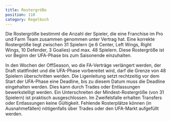 ```yaml
---
title: Rostergröße
position: 110
category: Regelbuch
---
```


Die Rostergröße bestimmt die Anzahl der Spieler, die eine Franchise im Pro und Farm Team zusammen genommen unter Vertrag hat. Eine korrekte Rostergröße liegt zwischen 31 Spielern (je 6 Center, Left Wings, Right Wings, 10 Defender, 3 Goalies) und max. 48 Spielern. Diese Rostergröße ist vor Beginn der UFA-Phase bis zum Saisonende einzuhalten.

In den Wochen der OffSeason, wo die FA-Verträge verlängert werden, der Draft stattfindet und die UFA-Phase vorbereitet wird, darf die Grenze von 48 Spielern überschritten werden. Die Ligenleitung setzt rechtzeitig vor dem Start der UFA-Phase eine Deadline, bis zu diesem Datum muss die Deadline eingehalten werden. Dies kann durch Trades oder Entlassungen bewerkstelligt werden. Ein Unterschreiten der Mindest-Rostergröße (von 31 Spielern) ist praktisch ausgeschlossen. Im Zweifelsfalle erhalten Transfers oder Entlassungen keine Gültigkeit. Fehlende Rosterplätze können (in Ausnahmefällen) nötigenfalls über Trades oder den UFA-Markt aufgefüllt werden.
